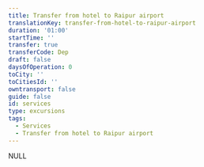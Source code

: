 ```yaml
---
title: Transfer from hotel to Raipur airport
translationKey: transfer-from-hotel-to-raipur-airport
duration: '01:00'
startTime: ''
transfer: true
transferCode: Dep
draft: false
daysOfOperation: 0
toCity: ''
toCitiesId: ''
owntransport: false
guide: false
id: services
type: excursions
tags:
  - Services
  - Transfer from hotel to Raipur airport
---
```

NULL